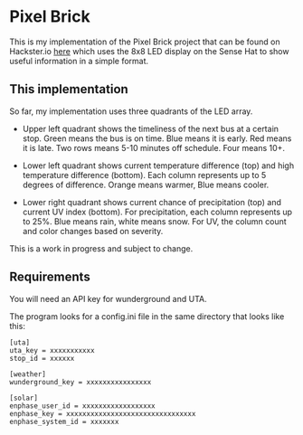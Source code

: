 # Pixel Brick

This is my implementation of the Pixel Brick project that can be found on Hackster.io [here](https://www.hackster.io/ravi-sawhney/pixelbrick-273664?ref=part&ref_id=13643&offset=7) which uses the 8x8 LED display on the Sense Hat to show useful information in a simple format.

## This implementation

So far, my implementation uses three quadrants of the LED array.

- Upper left quadrant shows the timeliness of the next bus at a certain stop.  Green means the bus is on time.  Blue means it is early.  Red means it is late.  Two rows means 5-10 minutes off schedule.  Four means 10+.

- Lower left quadrant shows current temperature difference (top) and high temperature difference (bottom).  Each column represents up to 5 degrees of difference. Orange means warmer, Blue means cooler.

- Lower right quadrant shows current chance of precipitation (top) and current UV index (bottom).  For precipitation, each column represents up to 25%. Blue means rain, white means snow. For UV, the column count and color changes based on severity.

This is a work in progress and subject to change.

## Requirements

You will need an API key for wunderground and UTA.

The program looks for a config.ini file in the same directory that looks like this:

```
[uta]
uta_key = xxxxxxxxxxx
stop_id = xxxxxx

[weather]
wunderground_key = xxxxxxxxxxxxxxxx

[solar]
enphase_user_id = xxxxxxxxxxxxxxxxxx
enphase_key = xxxxxxxxxxxxxxxxxxxxxxxxxxxxxxxx
enphase_system_id = xxxxxxx
```
